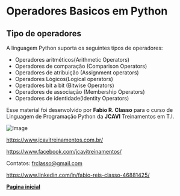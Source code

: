Operadores Basicos em Python
============================

Tipo de operadores
------------------

A linguagem Python suporta os seguintes tipos de operadores:

- Operadores aritméticos(Arithmetic Operators)
- Operadores de comparação (Comparison Operators)
- Operadores de atribuição (Assignment operators)
- Operadores Lógicos(Logical operators)
- Operadores bit a bit (Bitwise Operators)
- Operadores de associação (Membership Operators)
- Operadores de identidade(Identity Operators)


Esse material foi desenvolvido por **Fabio R. Classo** para o curso de Linguagem de
Programação Python da **JCAVI** Treinamentos em T.I.


![Image](https://github.com/frclasso/apostila_python_modulo_1/blob/master/jcavi.png "JCAVI")

https://www.jcavitreinamentos.com.br/

https://www.facebook.com/jcavitreinamentos/

Contatos: frclasso@gmail.com

https://www.linkedin.com/in/fabio-reis-classo-46881425/


**[Pagina inicial](https://github.com/frclasso/apostila_python_modulo_1)**